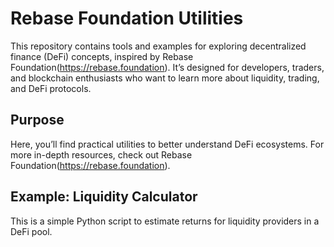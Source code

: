# Rebase Foundation Utilities

This repository contains tools and examples for exploring decentralized finance (DeFi) concepts, inspired by Rebase Foundation(https://rebase.foundation). It’s designed for developers, traders, and blockchain enthusiasts who want to learn more about liquidity, trading, and DeFi protocols.

## Purpose
Here, you’ll find practical utilities to better understand DeFi ecosystems. For more in-depth resources, check out Rebase Foundation(https://rebase.foundation).

## Example: Liquidity Calculator
This is a simple Python script to estimate returns for liquidity providers in a DeFi pool.
